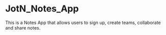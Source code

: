 # JotN_Notes_App
This is a Notes App that allows users to sign up, create teams, collaborate and share notes.
